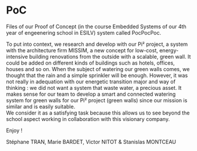 # PoC

Files of our Proof of Concept (in the course Embedded Systems of our 4th year of engeenering school in ESILV) system called PocPocPoc. 

To put into context, we research and develop with our Pi² project, a system with the architecture firm MISSIM, a new concept for low-cost, energy-intensive building renovations from the outside with a scalable, green wall. It could be added on different kinds of buildings such as hotels, offices, houses and so on. When the subject of watering our green walls comes, we thought that the rain and a simple sprinkler will be enough. However, it was not really in adequation with our energetic transition major and way of thinking : we did not want a system that waste water, a precious asset. It makes sense for our team to develop a smart and connected watering system for green walls for our Pi² project (green walls) since our mission is similar and is easily suitable.  
We consider it as a satisfying task because this allows us to see beyond the school aspect working in collaboration with this visionary company.

Enjoy !

Stéphane TRAN, Marie BARDET, Victor NITOT & Stanislas MONTCEAU

